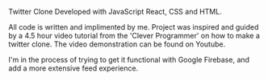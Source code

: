 Twitter Clone Developed with JavaScript React, CSS and HTML.

All code is written and implimented by me.
Project was inspired and guided by a 4.5 hour video tutorial from the 'Clever Programmer' on how to make a twitter clone. The video demonstration can be found on Youtube.


I'm in the process of trying to get it functional with Google Firebase, and add a more extensive feed experience.
